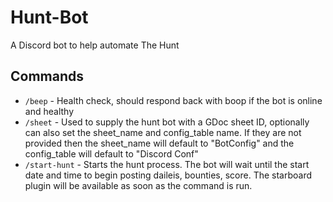 # Hunt-Bot
A Discord bot to help automate The Hunt

## Commands

- `/beep` - Health check, should respond back with boop if the bot is online and healthy
- `/sheet` - Used to supply the hunt bot with a GDoc sheet ID, optionally can also set the sheet_name and config_table name.
If they are not provided then the sheet_name will default to "BotConfig" and the config_table will default to "Discord Conf"
- `/start-hunt` - Starts the hunt process. The bot will wait until the start date and time to begin posting daileis, bounties,
score. The starboard plugin will be available as soon as the command is run.



